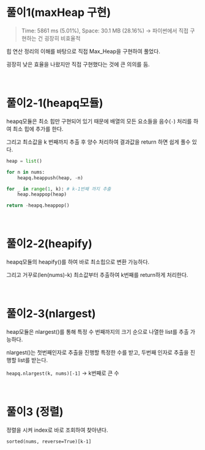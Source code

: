 
# 풀이1(maxHeap 구현)

> Time: 5861 ms (5.01%), Space: 30.1 MB (28.16%)
> -> 파이썬에서 직접 구현하는 건 굉장히 비효율적

힙 연산 정리의 이해를 바탕으로 직접 Max_Heap을 구현하여 풀었다.

굉장히 낮은 효율을 나왔지만 직접 구현했다는 것에 큰 의의를 둠.



<br/>

# 풀이2-1(heapq모듈)

heapq모듈은 최소 힙만 구현되어 있기 때문에 배열의 모든 요소들을 음수(```-```) 처리를 하여 최소 힙에 추가를 한다.

그리고 최소값을 k 번째까지 추출 후 양수 처리하여 결과값을 return 하면 쉽게 풀수 있다.

```python
heap = list()

for n in nums:
    heapq.heappush(heap, -n)

for _ in range(1, k): # k-1번째 까지 추출
    heap.heappop(heap)

return -heapq.heappop()
```


<br/>

# 풀이2-2(heapify)
heapq모듈의 heapify()를 하여 바로 최소힙으로 변환 가능하다.

그리고 거꾸로(len(nums)-k) 최소값부터 추출하여 k번째를 return하게 처리한다.



<br/>

# 풀이2-3(nlargest)
heap모듈은 nlargest()를 통해 특정 수 번째까지의 크기 순으로 나열한 list를 추출 가능하다.

nlargest()는 첫번째인자로 추출을 진행할 특정한 수를 받고, 두번째 인자로 추출을 진행할 list를 받는다. 

```heapq.nlargest(k, nums)[-1]``` -> k번째로 큰 수


<br/>

# 풀이3 (정렬)
정렬을 시켜 index로 바로 조회하여 찾아낸다.

```sorted(nums, reverse=True)[k-1]```






